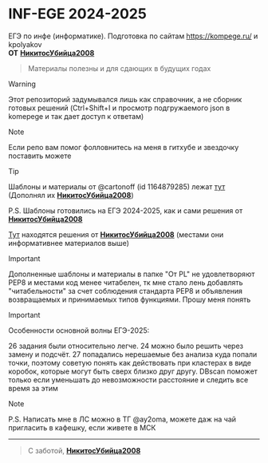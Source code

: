 # INF-EGE 2024-2025
ЕГЭ по инфе (информатике). Подготовка по сайтам https://kompege.ru/ и kpolyakov<br/>
**ОТ** [**НикитосУбийца2008**](https://github.com/NikiHunter)

> Материалы полезны и для сдающих в будущих годах

> [!WARNING]
> Этот репозиторий задумывался лишь как справочник, а не сборник готовых решений (Ctrl+Shift+I и просмотр подгружаемого json в komepege и так дает доступ к ответам)

> [!NOTE]
> Если репо вам помог фолловнитесь на меня в гитхубе и звездочку поставить можете

> [!TIP]
> Шаблоны и материалы от @cartonoff (id 1164879285) лежат [тут](https://github.com/NikiHunter/INF-EGE/tree/main/%D0%9E%D1%82%20PL/) (Дополнял их [**НикитосУбийца2008**](https://github.com/NikiHunter))
> 
> P.S. Шаблоны готовились на ЕГЭ 2024-2025, как и сами решения от [**НикитосУбийца2008**](https://github.com/NikiHunter)
>
> [Тут](https://github.com/NikiHunter/INF-EGE/tree/main/0206-EGE) находятся решения от [**НикитосУбийца2008**](https://github.com/NikiHunter) (местами они информативнее материалов выше)

> [!IMPORTANT]
> Дополненные шаблоны и материалы в папке "От PL" не удовлетворяют PEP8 и местами код менее читабелен, тк мне стало лень добавлять "читабельности" за счет соблюдения стандарта PEP8 и объявления возвращаемых и принимаемых типов функциями. Прошу меня понять

> [!IMPORTANT]
> Особенности основной волны ЕГЭ-2025:
>
> 26 задания были относительно легче. 24 можно было решить через замену и подсчёт. 27 попадались нерешаемые без анализа куда попали точки, поэтому советую понять как действовать при кластерах в виде коробок, которые могут быть сверх близко друг другу. DBscan поможет только если уменьшать до невозможности расстояние и следить все время за этим 

> [!NOTE]
> P.S. Написать мне в ЛС можно в ТГ @ay2oma, можете даж на чай пригласить в кафешку, если живете в МСК
------
> C заботой, [**НикитосУбийца2008**](https://github.com/NikiHunter)
